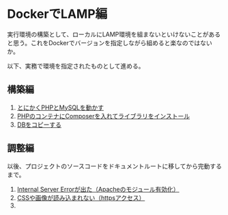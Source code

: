 # DockerでLAMP編

実行環境の構築として、ローカルにLAMP環境を組まないといけないことがあると思う。これをDockerでバージョンを指定しながら組めると楽なのではないか。

以下、実務で環境を指定されたものとして進める。

## 構築編

1. [とにかくPHPとMySQLを動かす](install.html)
2. [PHPのコンテナにComposerを入れてライブラリをインストール](composer.html)
3. [DBをコピーする](copy_db.html)

## 調整編

以後、プロジェクトのソースコードをドキュメントルートに移してから完動するまで。

1. [Internal Server Errorが出た（Apacheのモジュール有効化）](apache_module.html)
2. [CSSや画像が読み込まれない（httpsアクセス）](http_httpd.html)
2. 
